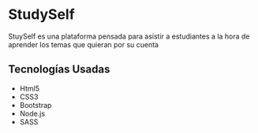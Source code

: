 <h1>StudySelf</h1>

<p>StuySelf es una plataforma pensada para asistir a estudiantes a la hora de aprender los temas que quieran por su cuenta</p>

<h2>Tecnologías Usadas</h2>
<ul>
<li>Html5</li>
<li>CSS3</li>
<li>Bootstrap</li>
<li>Node.js</li>
<li>SASS</li>
</ul>